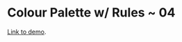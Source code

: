# Colour Palette w/ Rules ~ 04

[Link to demo](https://larryzodiac.github.io/Creative-Coding/01_colour/01.2_colour_palettes/01.2.3_rules/01.2.3_04/).
